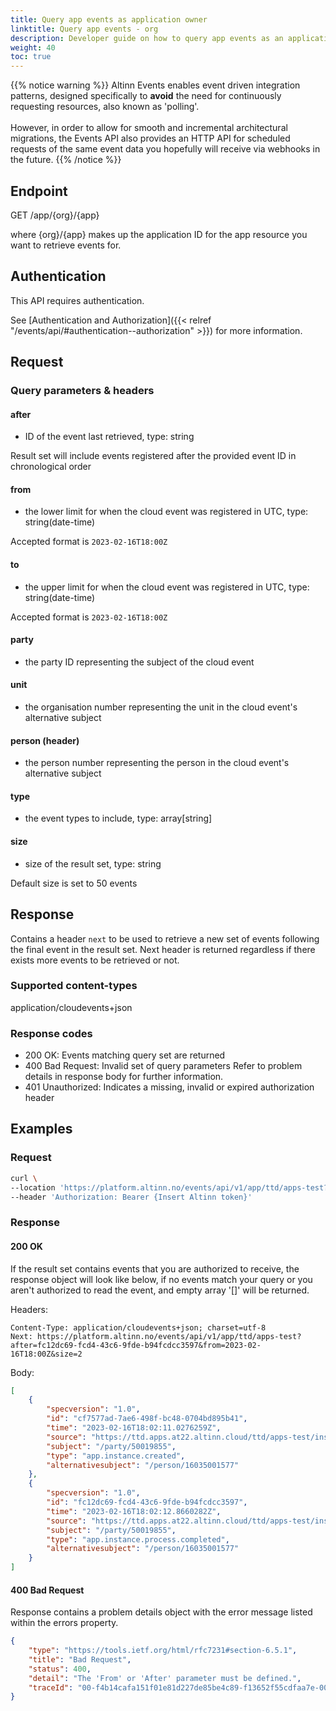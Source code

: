 ```yaml
---
title: Query app events as application owner
linktitle: Query app events - org
description: Developer guide on how to query app events as an application owner
weight: 40
toc: true
---
```



{{% notice warning %}}
Altinn Events enables event driven integration patterns, designed specifically to __avoid__ the need for
continuously requesting resources, also known as 'polling'. <br/> <br/>
However, in order to allow for smooth and incremental architectural migrations,
the Events API also provides an HTTP API for scheduled requests of the same event data you hopefully
will receive via webhooks in the future.
{{% /notice %}}


## Endpoint

GET /app/{org}/{app}

where {org}/{app} makes up the application ID for the app resource you want to retrieve events for.

## Authentication

This API requires authentication.

See [Authentication and Authorization]({{< relref "/events/api/#authentication--authorization" >}}) for more information.


## Request

### Query parameters & headers

#### after
- ID of the event last retrieved, type: string

Result set will include events registered after the provided event ID in chronological order

#### from
- the lower limit for when the cloud event was registered in UTC, type: string(date-time)

Accepted format is  `2023-02-16T18:00Z`

#### to
- the upper limit for when the cloud event was registered in UTC, type: string(date-time)

Accepted format is  `2023-02-16T18:00Z`

#### party
- the party ID representing the subject of the cloud event

#### unit
- the organisation number representing the unit in the cloud event's alternative subject

#### person (header)
- the person number representing the person in the cloud event's alternative subject

#### type
- the event types to include, type: array[string]

#### size
- size of the result set, type: string

Default size is set to 50 events

## Response

Contains a header `next` to be used to retrieve a new set of events following the final event in the result set.
Next header is returned regardless if there exists more events to be retrieved or not.

### Supported content-types
application/cloudevents+json

### Response codes
- 200 OK: Events matching query set are returned
- 400 Bad Request: Invalid set of query parameters
  Refer to problem details in response body for further information.
- 401 Unauthorized: Indicates a missing, invalid or expired authorization header

## Examples

### Request
```bash
curl \
--location 'https://platform.altinn.no/events/api/v1/app/ttd/apps-test?from=2023-02-16T18:00Z&size=2' \
--header 'Authorization: Bearer {Insert Altinn token}'
```

### Response


#### 200 OK
If the result set contains events that you are authorized to receive, the response object will look like below,
if no events match your query or you aren't authorized to read the event, and empty array '[]' will be returned.

Headers:
```http
Content-Type: application/cloudevents+json; charset=utf-8
Next: https://platform.altinn.no/events/api/v1/app/ttd/apps-test?after=fc12dc69-fcd4-43c6-9fde-b94fcdcc3597&from=2023-02-16T18:00Z&size=2
```

Body:
```json
[
	{
		"specversion": "1.0",
		"id": "cf7577ad-7ae6-498f-bc48-0704bd895b41",
		"time": "2023-02-16T18:02:11.0276259Z",
		"source": "https://ttd.apps.at22.altinn.cloud/ttd/apps-test/instances/50019855/f21e491f-f862-4776-b81f-725657ef0a18",
		"subject": "/party/50019855",
		"type": "app.instance.created",
		"alternativesubject": "/person/16035001577"
	},
	{
		"specversion": "1.0",
		"id": "fc12dc69-fcd4-43c6-9fde-b94fcdcc3597",
		"time": "2023-02-16T18:02:12.8660282Z",
		"source": "https://ttd.apps.at22.altinn.cloud/ttd/apps-test/instances/50019855/f21e491f-f862-4776-b81f-725657ef0a18",
		"subject": "/party/50019855",
		"type": "app.instance.process.completed",
		"alternativesubject": "/person/16035001577"
	}
]
```

#### 400 Bad Request
Response contains a problem details object with the error message listed within the errors property.
```json
{
    "type": "https://tools.ietf.org/html/rfc7231#section-6.5.1",
    "title": "Bad Request",
    "status": 400,
    "detail": "The 'From' or 'After' parameter must be defined.",
    "traceId": "00-f4b14cafa151f01e81d227de85be4c89-f13652f55cdfaa7e-00"
}
```

